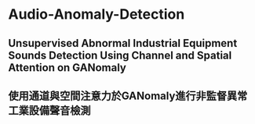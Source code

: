 # Audio-Anomaly-Detection
## Unsupervised Abnormal Industrial Equipment Sounds Detection Using Channel and Spatial Attention on GANomaly
## 使用通道與空間注意力於GANomaly進行非監督異常工業設備聲音檢測

